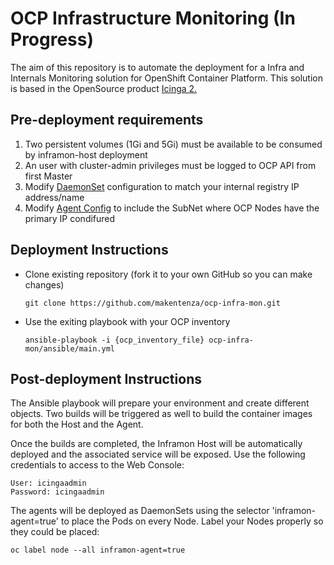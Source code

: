 # OCP Infrastructure Monitoring (In Progress)

The aim of this repository is to automate the deployment for a Infra and Internals Monitoring solution for OpenShift Container Platform. This solution is based in the OpenSource product [Icinga 2.](https://www.icinga.com/products/icinga-2/)

## Pre-deployment requirements

1. Two persistent volumes (1Gi and 5Gi) must be available to be consumed by inframon-host deployment
2. An user with cluster-admin privileges must be logged to OCP API from first Master
3. Modify [DaemonSet](templates/inframon-agent.yaml#L55) configuration to match your internal registry IP address/name
4. Modify [Agent Config](image/agent/include/nrpe_conf/nrpe.cfg#L6) to include the SubNet where OCP Nodes have the primary IP condifured

## Deployment Instructions

- Clone existing repository (fork it to your own GitHub so you can make changes)

  ``` git clone https://github.com/makentenza/ocp-infra-mon.git ```

- Use the exiting playbook with your OCP inventory

  ``` ansible-playbook -i {ocp_inventory_file} ocp-infra-mon/ansible/main.yml ```

## Post-deployment Instructions

The Ansible playbook will prepare your environment and create different objects. Two builds will be triggered as well to build the container images for both the Host and the Agent.

Once the builds are completed, the Inframon Host will be automatically deployed and the associated service will be exposed. Use the following credentials to access to the Web Console:

    User: icingaadmin
    Password: icingaadmin

The agents will be deployed as DaemonSets using the selector 'inframon-agent=true' to place the Pods on every Node. Label your Nodes properly so they could be placed:

  ``` oc label node --all inframon-agent=true ```
